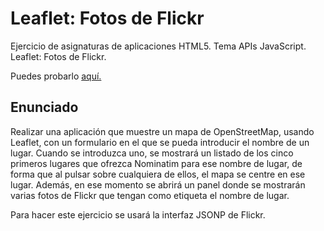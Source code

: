 # Leaflet: Fotos de Flickr

Ejercicio de asignaturas de aplicaciones HTML5. Tema APIs JavaScript. Leaflet: Fotos de Flickr.

Puedes probarlo <a href="http://reysam93.github.io/X-Nav-APIs-Map-Flickr/">aquí.</a>

## Enunciado

Realizar una aplicación que muestre un mapa de OpenStreetMap, usando Leaflet, con un formulario en el que se pueda introducir el nombre de un lugar. Cuando se introduzca uno, se mostrará un listado de los cinco primeros lugares que ofrezca Nominatim para ese nombre de lugar, de forma que al pulsar sobre cualquiera de ellos, el mapa se centre en ese lugar. Además, en ese momento se abrirá un panel donde se mostrarán varias fotos de Flickr que tengan como etiqueta el nombre de lugar.

Para hacer este ejercicio se usará la interfaz JSONP de Flickr.
